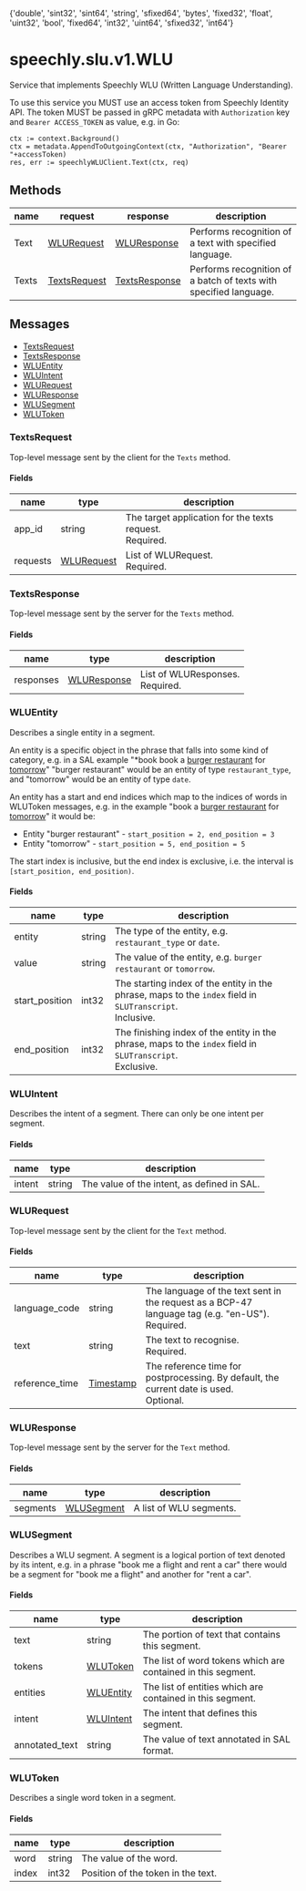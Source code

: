 {'double', 'sint32', 'sint64', 'string', 'sfixed64', 'bytes', 'fixed32', 'float', 'uint32', 'bool', 'fixed64', 'int32', 'uint64', 'sfixed32', 'int64'}

# <a name="speechly.slu.v1.WLU">speechly.slu.v1.WLU</a>

Service that implements Speechly WLU (Written Language Understanding).

To use this service you MUST use an access token from Speechly Identity API.
The token MUST be passed in gRPC metadata with `Authorization` key and `Bearer ACCESS_TOKEN` as value, e.g. in Go:

```
ctx := context.Background()
ctx = metadata.AppendToOutgoingContext(ctx, "Authorization", "Bearer "+accessToken)
res, err := speechlyWLUClient.Text(ctx, req)
```

## Methods

| name | request | response | description |
| ---- | ------- | -------- | ----------- |
| Text | [WLURequest](#speechly.slu.v1.WLURequest) | [WLUResponse](#speechly.slu.v1.WLUResponse) | Performs recognition of a text with specified language. |
| Texts | [TextsRequest](#speechly.slu.v1.TextsRequest) | [TextsResponse](#speechly.slu.v1.TextsResponse) | Performs recognition of a batch of texts with specified language. |

## Messages

- [TextsRequest](#speechly.slu.v1.TextsRequest)
- [TextsResponse](#speechly.slu.v1.TextsResponse)
- [WLUEntity](#speechly.slu.v1.WLUEntity)
- [WLUIntent](#speechly.slu.v1.WLUIntent)
- [WLURequest](#speechly.slu.v1.WLURequest)
- [WLUResponse](#speechly.slu.v1.WLUResponse)
- [WLUSegment](#speechly.slu.v1.WLUSegment)
- [WLUToken](#speechly.slu.v1.WLUToken)


### <a name="speechly.slu.v1.TextsRequest">TextsRequest</a>

Top-level message sent by the client for the `Texts` method.

#### Fields

| name | type | description |
| ---- | ---- | ----------- |
| app_id | string | The target application for the texts request.<br/>Required. |
| requests | [WLURequest](#speechly.slu.v1.WLURequest) | List of WLURequest.<br/>Required. |


### <a name="speechly.slu.v1.TextsResponse">TextsResponse</a>

Top-level message sent by the server for the `Texts` method.

#### Fields

| name | type | description |
| ---- | ---- | ----------- |
| responses | [WLUResponse](#speechly.slu.v1.WLUResponse) | List of WLUResponses.<br/>Required. |


### <a name="speechly.slu.v1.WLUEntity">WLUEntity</a>

Describes a single entity in a segment.

An entity is a specific object in the phrase that falls into some kind of category,
e.g. in a SAL example "*book book a [burger restaurant](restaurant_type) for [tomorrow](date)"
"burger restaurant" would be an entity of type `restaurant_type`,
and "tomorrow" would be an entity of type `date`.

An entity has a start and end indices which map to the indices of words in WLUToken messages,
e.g. in the example "book a [burger restaurant](restaurant_type) for [tomorrow](date)" it would be:

- Entity "burger restaurant" - `start_position = 2, end_position = 3`
- Entity "tomorrow" - `start_position = 5, end_position = 5`

The start index is inclusive, but the end index is exclusive, i.e. the interval is `[start_position, end_position)`.

#### Fields

| name | type | description |
| ---- | ---- | ----------- |
| entity | string | The type of the entity, e.g. `restaurant_type` or `date`. |
| value | string | The value of the entity, e.g. `burger restaurant` or `tomorrow`. |
| start_position | int32 | The starting index of the entity in the phrase, maps to the `index` field in `SLUTranscript`.<br/>Inclusive. |
| end_position | int32 | The finishing index of the entity in the phrase, maps to the `index` field in `SLUTranscript`.<br/>Exclusive. |


### <a name="speechly.slu.v1.WLUIntent">WLUIntent</a>

Describes the intent of a segment.
There can only be one intent per segment.

#### Fields

| name | type | description |
| ---- | ---- | ----------- |
| intent | string | The value of the intent, as defined in SAL. |


### <a name="speechly.slu.v1.WLURequest">WLURequest</a>

Top-level message sent by the client for the `Text` method.

#### Fields

| name | type | description |
| ---- | ---- | ----------- |
| language_code | string | The language of the text sent in the request as a BCP-47 language tag (e.g. "en-US").<br/>Required. |
| text | string | The text to recognise.<br/>Required. |
| reference_time | [Timestamp](#google.protobuf.Timestamp) | The reference time for postprocessing. By default, the current date is used.<br/>Optional. |


### <a name="speechly.slu.v1.WLUResponse">WLUResponse</a>

Top-level message sent by the server for the `Text` method.

#### Fields

| name | type | description |
| ---- | ---- | ----------- |
| segments | [WLUSegment](#speechly.slu.v1.WLUSegment) | A list of WLU segments. |


### <a name="speechly.slu.v1.WLUSegment">WLUSegment</a>

Describes a WLU segment.
A segment is a logical portion of text denoted by its intent,
e.g. in a phrase "book me a flight and rent a car"
there would be a segment for "book me a flight" and another for "rent a car".

#### Fields

| name | type | description |
| ---- | ---- | ----------- |
| text | string | The portion of text that contains this segment. |
| tokens | [WLUToken](#speechly.slu.v1.WLUToken) | The list of word tokens which are contained in this segment. |
| entities | [WLUEntity](#speechly.slu.v1.WLUEntity) | The list of entities which are contained in this segment. |
| intent | [WLUIntent](#speechly.slu.v1.WLUIntent) | The intent that defines this segment. |
| annotated_text | string | The value of text annotated in SAL format. |


### <a name="speechly.slu.v1.WLUToken">WLUToken</a>

Describes a single word token in a segment.

#### Fields

| name | type | description |
| ---- | ---- | ----------- |
| word | string | The value of the word. |
| index | int32 | Position of the token in the text. |



